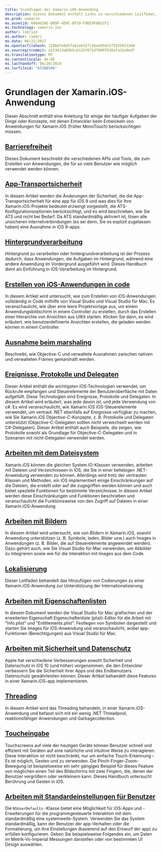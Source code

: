 ```yaml
---
title: Grundlagen der Xamarin.iOS-Anwendung
description: Dieses Dokument enthält Links zu verschiedenen Leitfäden, die Xamarin.iOS-Entwicklung, wie etwa app Transport Security, grundlegende Konzepte beschreiben hintergrundverarbeitung, Ereignisse und threading.
ms.prod: xamarin
ms.assetid: 608403AE-B09F-4D9C-8F59-F9DE9F0B1CF1
ms.technology: xamarin-ios
author: lobrien
ms.author: laobri
ms.date: 06/21/2017
ms.openlocfilehash: 120bbfe0d5fa91e632fc56ee05431f5555653360
ms.sourcegitcommit: a153623a69b5cb125f672df8007838afa32e9edf
ms.translationtype: MT
ms.contentlocale: de-DE
ms.lasthandoff: 06/20/2019
ms.locfileid: "67268596"
---
```

# <a name="xamarinios-application-fundamentals"></a>Grundlagen der Xamarin.iOS-Anwendung

Dieser Abschnitt enthält eine Anleitung für einige der häufiger Aufgaben der Dinge oder Konzepte, mit denen Entwickler beim Entwickeln von Anwendungen für Xamarin.iOS (früher MonoTouch) berücksichtigen müssen.

## <a name="accessibilityiosapp-fundamentalsaccessibilitymd"></a>[Barrierefreiheit](~/ios/app-fundamentals/accessibility.md)

Dieses Dokument beschreibt die verschiedenen APIs und Tools, die zum Erstellen von Anwendungen, die für so viele Benutzer wie möglich verwendet werden können.

## <a name="app-transport-securityiosapp-fundamentalsatsmd"></a>[App-Transportsicherheit](~/ios/app-fundamentals/ats.md)

In diesem Artikel werden die Änderungen der Sicherheit, die die App-Transportsicherheit für eine app für iOS 9 und was dies für Ihre Xamarin.iOS-Projekte bedeutet erzwingt vorgestellt, die ATS-Konfigurationsoptionen berücksichtigt, und es wird beschrieben, wie Sie ATS und nicht bei Bedarf. Da ATS standardmäßig aktiviert ist, lösen alle unsicheren internetverbindungen (es sei denn, Sie es explizit zugelassen haben) eine Ausnahme in iOS 9-apps.

## <a name="backgroundingiosapp-fundamentalsbackgroundingindexmd"></a>[Hintergrundverarbeitung](~/ios/app-fundamentals/backgrounding/index.md)

Hintergrund zu verarbeiten oder hintergrundverarbeitung ist der Prozess dadurch, dass Anwendungen, die Aufgaben im Hintergrund, während eine andere Anwendung im Vordergrund ausgeführt wird. Dieses Handbuch dient als Einführung in iOS-Verarbeitung im Hintergrund.

## <a name="creating-ios-applications-in-codeiosapp-fundamentalsios-code-onlymd"></a>[Erstellen von iOS-Anwendungen in code](~/ios/app-fundamentals/ios-code-only.md)

In diesem Artikel wird untersucht, wie zum Erstellen von iOS-Anwendungen vollständig in Code mithilfe von Visual Studio und Visual Studio für Mac. Es veranschaulicht, wie über eine leere Projektvorlage aus, um einem Anwendungsbildschirm in einem Controller zu erstellen, durch das Erstellen einer Hierarchie von Ansichten aus UIKit starten. Klicken Sie dann, es wird erläutert, wie benutzerdefinierte Ansichten erstellen, die geladen werden können in einem Controller.

## <a name="exception-marshalingiosplatformexception-marshalingmd"></a>[Ausnahme beim marshaling](~/ios/platform/exception-marshaling.md)

Beschreibt, wie Objective-C und verwaltete Ausnahmen zwischen nativen und verwalteten Frames gemarshallt werden.

## <a name="events-protocols-and-delegatesiosapp-fundamentalsdelegates-protocols-and-eventsmd"></a>[Ereignisse, Protokolle und Delegaten](~/ios/app-fundamentals/delegates-protocols-and-events.md)

Dieser Artikel enthält die wichtigsten iOS-Technologien verwendet, um Rückrufe empfangen und Steuerelemente der Benutzeroberfläche mit Daten aufgefüllt. Diese Technologien sind Ereignisse, Protokolle und Delegaten. In diesem Artikel wird erläutert, was jede davon ist, und jede Verwendung von c#. Es wird veranschaulicht, wie Xamarin.iOS iOS-Steuerelemente verwendet, um vertraut .NET ebenfalls auf Ereignisse verfügbar zu machen, wie Sie Xamarin.iOS Objective-C-Konzepte, z. B. Protokolle und Delegaten unterstützt (Objective-C-Delegaten sollten nicht verwechselt werden mit C#-Delegaten). Dieser Artikel enthält auch Beispiele, die zeigen, wie Protokolle sowohl als Grundlage für Objective-C-Delegaten und in Szenarien mit nicht-Delegaten verwendet werden.

## <a name="working-with-the-file-systemiosapp-fundamentalsfile-systemmd"></a>[Arbeiten mit dem Dateisystem](~/ios/app-fundamentals/file-system.md)

Xamarin.iOS können die gleichen System.IO-Klassen verwenden, arbeiten mit Dateien und Verzeichnissen in iOS, die Sie in einer beliebigen .NET-Anwendung verwenden zu können. Allerdings wird trotz der vertrauten Klassen und Methoden, ein iOS implementiert einige Einschränkungen auf die Dateien, die erstellt oder auf die zugegriffen werden können und auch bietet spezielle Funktionen für bestimmte Verzeichnisse. In diesem Artikel werden diese Einschränkungen und Funktionen beschrieben und veranschaulicht die Funktionsweise von den Zugriff auf Dateien in einer Xamarin.iOS-Anwendung.

## <a name="working-with-imagesiosapp-fundamentalsimages-iconsindexmd"></a>[Arbeiten mit Bildern](~/ios/app-fundamentals/images-icons/index.md)

In diesem Artikel wird untersucht, wie von Bildern in Xamarin.iOS, sowohl Anwendung unterstützen (z. B. Symbole, laden, Bilder usw.) auch Images in Anwendungen (z. B. Bilder, die auf Steuerelemente angewendet werden). Dazu gehört auch, wie Sie Visual Studio für Mac verwenden, um Abbilder zu integrieren sowie wie für die Interaktion mit Images aus dem Code.

## <a name="localizationiosapp-fundamentalslocalizationindexmd"></a>[Lokalisierung](~/ios/app-fundamentals/localization/index.md)

Dieser Leitfaden behandelt das Hinzufügen von Codierungen zu einer Xamarin.iOS-Anwendung zur Unterstützung der Internationalisierung.

## <a name="working-with-property-listsiosapp-fundamentalsindexmd"></a>[Arbeiten mit Eigenschaftenlisten](~/ios/app-fundamentals/index.md)

In diesem Dokument werden die Visual Studio für Mac grafischen und der erweiterten Eigenschaft Eigenschaftenliste (plist)-Editor für die Arbeit mit "Info.plist" und "Entitlements.plist". Festlegen von Symbolen dargestellt und starten Sie images für iOS-Anwendung und veranschaulicht, wobei app-Funktionen (Berechtigungen) aus Visual Studio für Mac.

## <a name="working-with-security-and-privacyiosapp-fundamentalssecurity-privacymd"></a>[Arbeiten mit Sicherheit und Datenschutz](~/ios/app-fundamentals/security-privacy.md)

Apple hat verschiedene Verbesserungen sowohl Sicherheit und Datenschutz in iOS 10 (und höher) vorgenommen, die den Entwickler verbessern Sie die Sicherheit ihrer Apps und des Endbenutzers Datenschutz gewährleisten können. Dieser Artikel behandelt diese Features in einer Xamarin.iOS-app implementieren.

## <a name="threadingiosapp-fundamentalsthreadingmd"></a>[Threading](~/ios/app-fundamentals/threading.md)

In diesem Artikel wird das Threading behandeln, in einer Xamarin.iOS-Anwendung und befasst sich mit ein wenig .NET Threadpool, reaktionsfähiger Anwendungen und Garbagecollection.

## <a name="touchiosapp-fundamentalstouchindexmd"></a>[Toucheingabe](~/ios/app-fundamentals/touch/index.md)

Touchscreens auf viele der heutigen Geräte können Benutzer schnell und effizient mit Geräten auf eine natürliche und intuitive Weise zu interagieren. Diese Interaktion ist nicht beschränkt, nur um einfache Touch-Erkennung – Es ist möglich, Gesten und zu verwenden. Die Pinch-Finger-Zoom-Bewegung ist beispielsweise ein sehr gängiges Beispiel für dieses Feature von möglichen einen Teil des Bildschirms mit zwei Fingern, die, denen der Benutzer vergrößern oder verkleinern kann. Dieses Handbuch untersucht Berührung und Gesten in iOS.

## <a name="working-with-user-defaultsiosapp-fundamentalsuser-defaultsmd"></a>[Arbeiten mit Standardeinstellungen für Benutzer](~/ios/app-fundamentals/user-defaults.md)

Die `NSUserDefaults` -Klasse bietet eine Möglichkeit für iOS-Apps und -Erweiterungen für die programmgesteuerte Interaktion mit dem standardmäßig eine systemweite-System. Verwenden Sie das System standardmäßig, kann der Benutzer der app-Verhalten oder die Formatierung, um ihre Einstellungen (basierend auf den Entwurf der app) zu erfüllen konfigurieren. Geben Sie beispielsweise Folgendes ein, um Daten im Metrik-Vs-Imperial Messungen darstellen oder von bestimmten UI Design auswählen.
